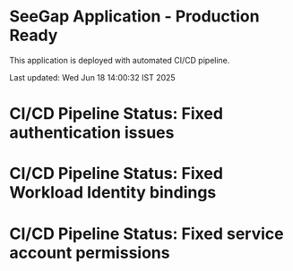 # SeeGap Application - Production Ready

This application is deployed with automated CI/CD pipeline.

Last updated: Wed Jun 18 14:00:32 IST 2025
# CI/CD Pipeline Status: Fixed authentication issues
# CI/CD Pipeline Status: Fixed Workload Identity bindings
# CI/CD Pipeline Status: Fixed service account permissions
